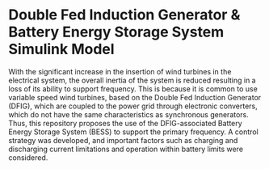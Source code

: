 # Double Fed Induction Generator & Battery Energy Storage System Simulink Model

With the significant increase in the insertion of wind turbines in the electrical system, 
the overall inertia of the system is reduced resulting in a loss of its ability to support frequency. 
This is because it is common to use variable speed wind turbines, based on the Double Fed Induction 
Generator (DFIG), which are coupled to the power grid through electronic converters, which do not have 
the same characteristics as synchronous generators. Thus, this repository proposes the use of the 
DFIG-associated Battery Energy Storage System (BESS) to support the primary frequency. A control 
strategy was developed, and important factors such as charging and discharging current limitations 
and operation within battery limits were considered.